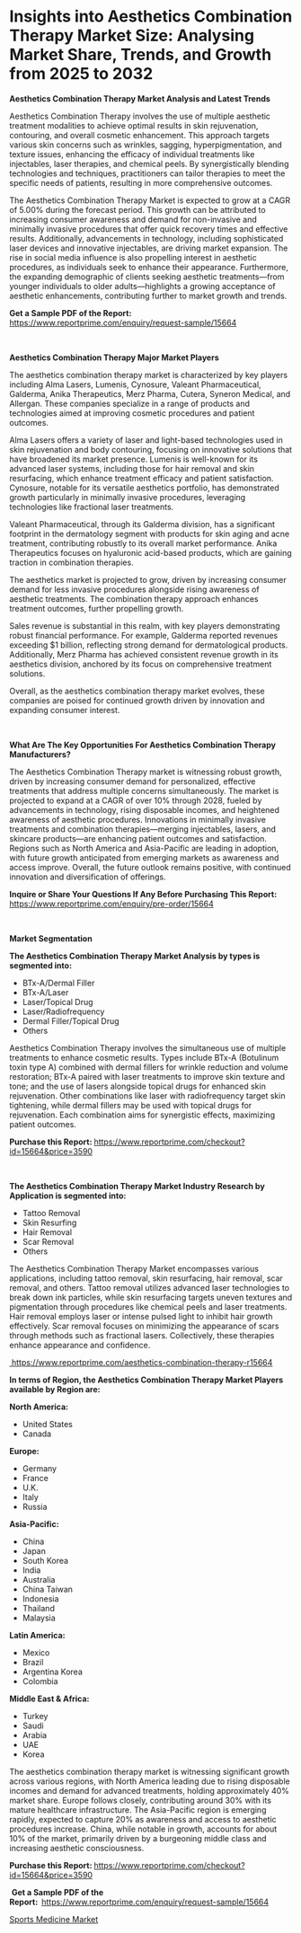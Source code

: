 <p><h1>Insights into Aesthetics Combination Therapy Market Size: Analysing Market Share, Trends, and Growth from 2025 to 2032</h1></p><p><strong>Aesthetics Combination Therapy Market Analysis and Latest Trends</strong></p>
<p><p>Aesthetics Combination Therapy involves the use of multiple aesthetic treatment modalities to achieve optimal results in skin rejuvenation, contouring, and overall cosmetic enhancement. This approach targets various skin concerns such as wrinkles, sagging, hyperpigmentation, and texture issues, enhancing the efficacy of individual treatments like injectables, laser therapies, and chemical peels. By synergistically blending technologies and techniques, practitioners can tailor therapies to meet the specific needs of patients, resulting in more comprehensive outcomes.</p><p>The Aesthetics Combination Therapy Market is expected to grow at a CAGR of 5.00% during the forecast period. This growth can be attributed to increasing consumer awareness and demand for non-invasive and minimally invasive procedures that offer quick recovery times and effective results. Additionally, advancements in technology, including sophisticated laser devices and innovative injectables, are driving market expansion. The rise in social media influence is also propelling interest in aesthetic procedures, as individuals seek to enhance their appearance. Furthermore, the expanding demographic of clients seeking aesthetic treatments—from younger individuals to older adults—highlights a growing acceptance of aesthetic enhancements, contributing further to market growth and trends.</p></p>
<p><strong>Get a Sample PDF of the Report:&nbsp;</strong> <a href="https://www.reportprime.com/enquiry/request-sample/15664?utm_campaign=2802&utm_medium=2&utm_source=Github&utm_content=ia&utm_term=20032025&utm_id=aesthetics-combination-therapy">https://www.reportprime.com/enquiry/request-sample/15664</a></p>
<p>&nbsp;</p>
<p><strong>Aesthetics Combination Therapy Major Market Players</strong></p>
<p><p>The aesthetics combination therapy market is characterized by key players including Alma Lasers, Lumenis, Cynosure, Valeant Pharmaceutical, Galderma, Anika Therapeutics, Merz Pharma, Cutera, Syneron Medical, and Allergan. These companies specialize in a range of products and technologies aimed at improving cosmetic procedures and patient outcomes.</p><p>Alma Lasers offers a variety of laser and light-based technologies used in skin rejuvenation and body contouring, focusing on innovative solutions that have broadened its market presence. Lumenis is well-known for its advanced laser systems, including those for hair removal and skin resurfacing, which enhance treatment efficacy and patient satisfaction. Cynosure, notable for its versatile aesthetics portfolio, has demonstrated growth particularly in minimally invasive procedures, leveraging technologies like fractional laser treatments.</p><p>Valeant Pharmaceutical, through its Galderma division, has a significant footprint in the dermatology segment with products for skin aging and acne treatment, contributing robustly to its overall market performance. Anika Therapeutics focuses on hyaluronic acid-based products, which are gaining traction in combination therapies. </p><p>The aesthetics market is projected to grow, driven by increasing consumer demand for less invasive procedures alongside rising awareness of aesthetic treatments. The combination therapy approach enhances treatment outcomes, further propelling growth.</p><p>Sales revenue is substantial in this realm, with key players demonstrating robust financial performance. For example, Galderma reported revenues exceeding $1 billion, reflecting strong demand for dermatological products. Additionally, Merz Pharma has achieved consistent revenue growth in its aesthetics division, anchored by its focus on comprehensive treatment solutions. </p><p>Overall, as the aesthetics combination therapy market evolves, these companies are poised for continued growth driven by innovation and expanding consumer interest.</p></p>
<p>&nbsp;</p>
<p><strong>What Are The Key Opportunities For Aesthetics Combination Therapy Manufacturers?</strong></p>
<p><p>The Aesthetics Combination Therapy market is witnessing robust growth, driven by increasing consumer demand for personalized, effective treatments that address multiple concerns simultaneously. The market is projected to expand at a CAGR of over 10% through 2028, fueled by advancements in technology, rising disposable incomes, and heightened awareness of aesthetic procedures. Innovations in minimally invasive treatments and combination therapies—merging injectables, lasers, and skincare products—are enhancing patient outcomes and satisfaction. Regions such as North America and Asia-Pacific are leading in adoption, with future growth anticipated from emerging markets as awareness and access improve. Overall, the future outlook remains positive, with continued innovation and diversification of offerings.</p></p>
<p><strong>Inquire or Share Your Questions If Any Before Purchasing This Report:</strong> <a href="https://www.reportprime.com/enquiry/pre-order/15664?utm_campaign=2802&utm_medium=2&utm_source=Github&utm_content=ia&utm_term=20032025&utm_id=aesthetics-combination-therapy">https://www.reportprime.com/enquiry/pre-order/15664</a></p>
<p>&nbsp;</p>
<p><strong>Market Segmentation</strong></p>
<p><strong>The Aesthetics Combination Therapy Market Analysis by types is segmented into:</strong></p>
<p><ul><li>BTx-A/Dermal Filler</li><li>BTx-A/Laser</li><li>Laser/Topical Drug</li><li>Laser/Radiofrequency</li><li>Dermal Filler/Topical Drug</li><li>Others</li></ul></p>
<p><p>Aesthetics Combination Therapy involves the simultaneous use of multiple treatments to enhance cosmetic results. Types include BTx-A (Botulinum toxin type A) combined with dermal fillers for wrinkle reduction and volume restoration; BTx-A paired with laser treatments to improve skin texture and tone; and the use of lasers alongside topical drugs for enhanced skin rejuvenation. Other combinations like laser with radiofrequency target skin tightening, while dermal fillers may be used with topical drugs for rejuvenation. Each combination aims for synergistic effects, maximizing patient outcomes.</p></p>
<p><strong>Purchase this Report:&nbsp;</strong><a href="https://www.reportprime.com/checkout?id=15664&price=3590&utm_campaign=2802&utm_medium=2&utm_source=Github&utm_content=ia&utm_term=20032025&utm_id=aesthetics-combination-therapy">https://www.reportprime.com/checkout?id=15664&price=3590</a></p>
<p>&nbsp;</p>
<p><strong>The Aesthetics Combination Therapy Market Industry Research by Application is segmented into:</strong></p>
<p><ul><li>Tattoo Removal</li><li>Skin Resurfing</li><li>Hair Removal</li><li>Scar Removal</li><li>Others</li></ul></p>
<p><p>The Aesthetics Combination Therapy Market encompasses various applications, including tattoo removal, skin resurfacing, hair removal, scar removal, and others. Tattoo removal utilizes advanced laser technologies to break down ink particles, while skin resurfacing targets uneven textures and pigmentation through procedures like chemical peels and laser treatments. Hair removal employs laser or intense pulsed light to inhibit hair growth effectively. Scar removal focuses on minimizing the appearance of scars through methods such as fractional lasers. Collectively, these therapies enhance appearance and confidence.</p></p>
<p><a href="https://www.reportprime.com/aesthetics-combination-therapy-r15664?utm_campaign=2802&utm_medium=2&utm_source=Github&utm_content=ia&utm_term=20032025&utm_id=aesthetics-combination-therapy">&nbsp;https://www.reportprime.com/aesthetics-combination-therapy-r15664</a></p>
<p><strong>In terms of Region, the Aesthetics Combination Therapy Market Players available by Region are:</strong></p>
<p>
    <p> <strong> North America: </strong>
        <ul>
            <li>United States</li>
            <li>Canada</li>
        </ul>
        </p> 
    <p> <strong> Europe: </strong>
        <ul>
            <li>Germany</li>
            <li>France</li>
            <li>U.K.</li>
            <li>Italy</li>
            <li>Russia</li>
        </ul>
        </p> 
    <p> <strong> Asia-Pacific: </strong>
        <ul>
            <li>China</li>
            <li>Japan</li>
            <li>South Korea</li>
            <li>India</li>
            <li>Australia</li>
            <li>China Taiwan</li>
            <li>Indonesia</li>
            <li>Thailand</li>
            <li>Malaysia</li>
        </ul>
        </p> 
    <p> <strong> Latin America: </strong>
        <ul>
            <li>Mexico</li>
            <li>Brazil</li>
            <li>Argentina Korea</li>
            <li>Colombia</li>
        </ul>
        </p> 
    <p> <strong> Middle East & Africa: </strong>
        <ul>
            <li>Turkey</li>
            <li>Saudi</li>
            <li>Arabia</li>
            <li>UAE</li>
            <li>Korea</li>
        </ul>
    </p>
    </p>
<p><p>The aesthetics combination therapy market is witnessing significant growth across various regions, with North America leading due to rising disposable incomes and demand for advanced treatments, holding approximately 40% market share. Europe follows closely, contributing around 30% with its mature healthcare infrastructure. The Asia-Pacific region is emerging rapidly, expected to capture 20% as awareness and access to aesthetic procedures increase. China, while notable in growth, accounts for about 10% of the market, primarily driven by a burgeoning middle class and increasing aesthetic consciousness.</p></p>
<p><strong>Purchase this Report: </strong><a href="https://www.reportprime.com/checkout?id=15664&price=3590&utm_campaign=2802&utm_medium=2&utm_source=Github&utm_content=ia&utm_term=20032025&utm_id=aesthetics-combination-therapy">https://www.reportprime.com/checkout?id=15664&price=3590</a></p>
<p>&nbsp;<strong>Get a Sample PDF of the Report:&nbsp;&nbsp;</strong><a href="https://www.reportprime.com/enquiry/request-sample/15664?utm_campaign=2802&utm_medium=2&utm_source=Github&utm_content=ia&utm_term=20032025&utm_id=aesthetics-combination-therapy">https://www.reportprime.com/enquiry/request-sample/15664</a></p>
<p><strong></strong></p>
<p><p><a href="https://github.com/ifsahvadenah/Market-Research-Report-List-1/blob/main/sports-medicine-market.md?utm_campaign=2802&utm_medium=2&utm_source=Github&utm_content=ia&utm_term=20032025&utm_id=aesthetics-combination-therapy">Sports Medicine Market</a></p></p>
